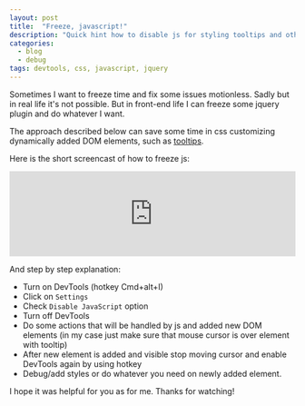 ```yaml
---
layout: post
title:  "Freeze, javascript!"
description: "Quick hint how to disable js for styling tooltips and other newly added DOM elements."
categories:
  - blog
  - debug
tags: devtools, css, javascript, jquery  
---
```


Sometimes I want to freeze time and fix some issues motionless. Sadly but in real life it's not
possible. But in front-end life I can freeze some jquery plugin and do whatever I want.
 
The approach described below can save some time in css customizing dynamically added DOM elements, 
such as [tooltips](http://getbootstrap.com/javascript/#tooltips).

Here is the short screencast of how to freeze js:

<div class="video_responsive"> 
  <iframe width="100%" 
          src="https://www.youtube.com/embed/zobRra0wkHs" 
          frameborder="0" 
          allowfullscreen></iframe>
</div>        

And step by step explanation:

- Turn on DevTools (hotkey Cmd+alt+I)
- Click on `Settings`
- Check `Disable JavaScript` option
- Turn off DevTools
- Do some actions that will be handled by js and added new DOM elements (in my case just make sure 
that mouse cursor is over element with tooltip)
- After new element is added and visible stop moving cursor and enable DevTools again by using hotkey
- Debug/add styles or do whatever you need on newly added element.

I hope it was helpful for you as for me. Thanks for watching!

